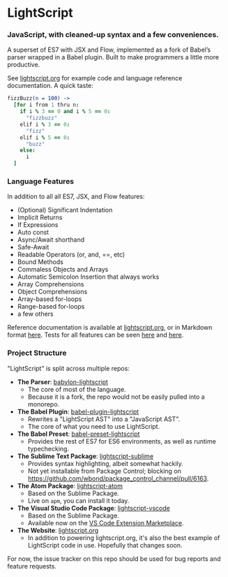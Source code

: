 # LightScript

### JavaScript, with cleaned-up syntax and a few conveniences.

A superset of ES7 with JSX and Flow,
implemented as a fork of Babel’s parser wrapped in a Babel plugin. Built to make programmers a little more productive.

See [lightscript.org](http://lightscript.org) for example code
and language reference documentation. A quick taste:

```coffee
fizzBuzz(n = 100) ->
  [for i from 1 thru n:
    if i % 3 == 0 and i % 5 == 0:
      "fizzbuzz"
    elif i % 3 == 0:
      "fizz"
    elif i % 5 == 0:
      "buzz"
    else:
      i
  ]
```


### Language Features

In addition to all all ES7, JSX, and Flow features:

- (Optional) Significant Indentation
- Implicit Returns
- If Expressions
- Auto const
- Async/Await shorthand
- Safe-Await
- Readable Operators (or, and, ==, etc)
- Bound Methods
- Commaless Objects and Arrays
- Automatic Semicolon Insertion that always works
- Array Comprehensions
- Object Comprehensions
- Array-based for-loops
- Range-based for-loops
- a few others

Reference documentation is available at [lightscript.org](http://lightscript.org),
or in Markdown format [here](https://github.com/lightscript/lightscript.org/blob/master/pages/docs/docs.md). Tests for all features can be seen
[here](https://github.com/lightscript/babylon-lightscript/tree/lightscript/test/fixtures/lightscript)
and [here](https://github.com/lightscript/babel-plugin-lightscript/tree/master/test/fixtures).


### Project Structure

"LightScript" is split across multiple repos:

- **The Parser**: [babylon-lightscript](https://github.com/lightscript/babylon-lightscript)
  - The core of most of the language.
  - Because it is a fork, the repo would not be easily pulled into a monorepo.
- **The Babel Plugin**: [babel-plugin-lightscript](https://github.com/lightscript/babel-plugin-lightscript)
  - Rewrites a "LightScript AST" into a "JavaScript AST".
  - The core of what you need to use LightScript.
- **The Babel Preset**: [babel-preset-lightscript](https://github.com/lightscript/babel-preset-lightscript)
  - Provides the rest of ES7 for ES6 environments, as well as runtime typechecking.
- **The Sublime Text Package**: [lightscript-sublime](https://github.com/lightscript/lightscript-sublime)
  - Provides syntax highlighting, albeit somewhat hackily.
  - Not yet installable from Package Control; blocking on https://github.com/wbond/package_control_channel/pull/6163.
- **The Atom Package**: [lightscript-atom](https://github.com/lightscript/lightscript-atom)
  - Based on the Sublime Package.
  - Live on `apm`, you can install it today.
- **The Visual Studio Code Package**: [lightscript-vscode](https://github.com/lightscript/lightscript-vscode)
  - Based on the Sublime Package.
  - Available now on the [VS Code Extension Marketplace](https://marketplace.visualstudio.com/items?itemName=lightscript.lsc).
- **The Website**: [lightscript.org](https://github.com/lightscript/lightscript.org)
  - In addition to powering lightscript.org, it's also the best example of LightScript code in use.
    Hopefully that changes soon.

For now, the issue tracker on this repo should be used for bug reports and feature requests.
